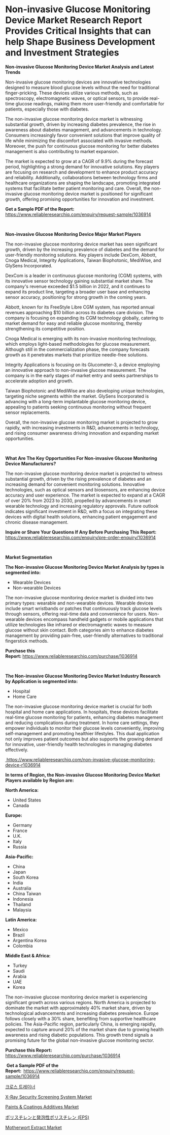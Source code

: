 <p><h1>Non-invasive Glucose Monitoring Device Market Research Report Provides Critical Insights that can help Shape Business Development and Investment Strategies</h1></p><p><strong>Non-invasive Glucose Monitoring Device Market Analysis and Latest Trends</strong></p>
<p><p>Non-invasive glucose monitoring devices are innovative technologies designed to measure blood glucose levels without the need for traditional finger-pricking. These devices utilize various methods, such as spectroscopy, electromagnetic waves, or optical sensors, to provide real-time glucose readings, making them more user-friendly and comfortable for patients, especially those with diabetes.</p><p>The non-invasive glucose monitoring device market is witnessing substantial growth, driven by increasing diabetes prevalence, the rise in awareness about diabetes management, and advancements in technology. Consumers increasingly favor convenient solutions that improve quality of life while minimizing the discomfort associated with invasive methods. Moreover, the push for continuous glucose monitoring for better diabetes management is also contributing to market expansion.</p><p>The market is expected to grow at a CAGR of 9.9% during the forecast period, highlighting a strong demand for innovative solutions. Key players are focusing on research and development to enhance product accuracy and reliability. Additionally, collaborations between technology firms and healthcare organizations are shaping the landscape, promoting integrated systems that facilitate better patient monitoring and care. Overall, the non-invasive glucose monitoring device market is positioned for significant growth, offering promising opportunities for innovation and investment.</p></p>
<p><strong>Get a Sample PDF of the Report:&nbsp;</strong> <a href="https://www.reliableresearchiq.com/enquiry/request-sample/1036914">https://www.reliableresearchiq.com/enquiry/request-sample/1036914</a></p>
<p>&nbsp;</p>
<p><strong>Non-invasive Glucose Monitoring Device Major Market Players</strong></p>
<p><p>The non-invasive glucose monitoring device market has seen significant growth, driven by the increasing prevalence of diabetes and the demand for user-friendly monitoring solutions. Key players include DexCom, Abbott, Cnoga Medical, Integrity Applications, Taiwan Biophotonic, MediWise, and GlySens Incorporated.</p><p>DexCom is a leader in continuous glucose monitoring (CGM) systems, with its innovative sensor technology gaining substantial market share. The company's revenue exceeded $1.5 billion in 2022, and it continues to expand its product line, targeting a broader user base and enhancing sensor accuracy, positioning for strong growth in the coming years.</p><p>Abbott, known for its FreeStyle Libre CGM system, has reported annual revenues approaching $10 billion across its diabetes care division. The company is focusing on expanding its CGM technology globally, catering to market demand for easy and reliable glucose monitoring, thereby strengthening its competitive position.</p><p>Cnoga Medical is emerging with its non-invasive monitoring technology, which employs light-based methodologies for glucose measurement. Although still in the commercialization phase, the company forecasts growth as it penetrates markets that prioritize needle-free solutions.</p><p>Integrity Applications is focusing on its Glucometer-3, a device employing an innovative approach to non-invasive glucose measurement. The company is in the early stages of market entry and seeks partnerships to accelerate adoption and growth.</p><p>Taiwan Biophotonic and MediWise are also developing unique technologies, targeting niche segments within the market. GlySens Incorporated is advancing with a long-term implantable glucose monitoring device, appealing to patients seeking continuous monitoring without frequent sensor replacements.</p><p>Overall, the non-invasive glucose monitoring market is projected to grow rapidly, with increasing investments in R&D, advancements in technology, and rising consumer awareness driving innovation and expanding market opportunities.</p></p>
<p>&nbsp;</p>
<p><strong>What Are The Key Opportunities For Non-invasive Glucose Monitoring Device Manufacturers?</strong></p>
<p><p>The non-invasive glucose monitoring device market is projected to witness substantial growth, driven by the rising prevalence of diabetes and an increasing demand for convenient monitoring solutions. Innovative technologies, such as optical sensors and biosensors, are enhancing device accuracy and user experience. The market is expected to expand at a CAGR of over 20% from 2023 to 2030, propelled by advancements in smart wearable technology and increasing regulatory approvals. Future outlook indicates significant investment in R&D, with a focus on integrating these devices with digital health solutions, enhancing patient engagement and chronic disease management.</p></p>
<p><strong>Inquire or Share Your Questions If Any Before Purchasing This Report:</strong> <a href="https://www.reliableresearchiq.com/enquiry/pre-order-enquiry/1036914">https://www.reliableresearchiq.com/enquiry/pre-order-enquiry/1036914</a></p>
<p>&nbsp;</p>
<p><strong>Market Segmentation</strong></p>
<p><strong>The Non-invasive Glucose Monitoring Device Market Analysis by types is segmented into:</strong></p>
<p><ul><li>Wearable Devices</li><li>Non-wearable Devices</li></ul></p>
<p><p>The non-invasive glucose monitoring device market is divided into two primary types: wearable and non-wearable devices. Wearable devices include smart wristbands or patches that continuously track glucose levels through sensors, offering real-time data and convenience for users. Non-wearable devices encompass handheld gadgets or mobile applications that utilize technologies like infrared or electromagnetic waves to measure glucose without skin contact. Both categories aim to enhance diabetes management by providing pain-free, user-friendly alternatives to traditional fingerstick methods.</p></p>
<p><strong>Purchase this Report:&nbsp;</strong><a href="https://www.reliableresearchiq.com/purchase/1036914">https://www.reliableresearchiq.com/purchase/1036914</a></p>
<p>&nbsp;</p>
<p><strong>The Non-invasive Glucose Monitoring Device Market Industry Research by Application is segmented into:</strong></p>
<p><ul><li>Hospital</li><li>Home Care</li></ul></p>
<p><p>The non-invasive glucose monitoring device market is crucial for both hospital and home care applications. In hospitals, these devices facilitate real-time glucose monitoring for patients, enhancing diabetes management and reducing complications during treatment. In home care settings, they empower individuals to monitor their glucose levels conveniently, improving self-management and promoting healthier lifestyles. This dual application not only improves patient outcomes but also supports the growing demand for innovative, user-friendly health technologies in managing diabetes effectively.</p></p>
<p><a href="https://www.reliableresearchiq.com/non-invasive-glucose-monitoring-device-r1036914">&nbsp;https://www.reliableresearchiq.com/non-invasive-glucose-monitoring-device-r1036914</a></p>
<p><strong>In terms of Region, the Non-invasive Glucose Monitoring Device Market Players available by Region are:</strong></p>
<p>
    <p> <strong> North America: </strong>
        <ul>
            <li>United States</li>
            <li>Canada</li>
        </ul>
        </p> 
    <p> <strong> Europe: </strong>
        <ul>
            <li>Germany</li>
            <li>France</li>
            <li>U.K.</li>
            <li>Italy</li>
            <li>Russia</li>
        </ul>
        </p> 
    <p> <strong> Asia-Pacific: </strong>
        <ul>
            <li>China</li>
            <li>Japan</li>
            <li>South Korea</li>
            <li>India</li>
            <li>Australia</li>
            <li>China Taiwan</li>
            <li>Indonesia</li>
            <li>Thailand</li>
            <li>Malaysia</li>
        </ul>
        </p> 
    <p> <strong> Latin America: </strong>
        <ul>
            <li>Mexico</li>
            <li>Brazil</li>
            <li>Argentina Korea</li>
            <li>Colombia</li>
        </ul>
        </p> 
    <p> <strong> Middle East & Africa: </strong>
        <ul>
            <li>Turkey</li>
            <li>Saudi</li>
            <li>Arabia</li>
            <li>UAE</li>
            <li>Korea</li>
        </ul>
    </p>
    </p>
<p><p>The non-invasive glucose monitoring device market is experiencing significant growth across various regions. North America is projected to dominate the market with approximately 40% market share, driven by technological advancements and increasing diabetes prevalence. Europe follows closely with a 30% share, benefiting from supportive healthcare policies. The Asia-Pacific region, particularly China, is emerging rapidly, expected to capture around 20% of the market share due to growing health awareness and rising diabetic populations. This growth trend signals a promising future for the global non-invasive glucose monitoring sector.</p></p>
<p><strong>Purchase this Report: </strong><a href="https://www.reliableresearchiq.com/purchase/1036914">https://www.reliableresearchiq.com/purchase/1036914</a></p>
<p>&nbsp;<strong>Get a Sample PDF of the Report:&nbsp;&nbsp;</strong><a href="https://www.reliableresearchiq.com/enquiry/request-sample/1036914">https://www.reliableresearchiq.com/enquiry/request-sample/1036914</a></p>
<p><strong></strong></p>
<p><p><a href="https://medium.com/@aodhfincoyle123/cross-trainers-market-%EC%9D%98-%EA%B8%80%EB%A1%9C%EB%B2%8C-%EC%8B%9C%EC%9E%A5-%EA%B0%9C%EC%9A%94%EB%8A%94-%EC%A0%84-%EC%84%B8%EA%B3%84-%EB%B0%8F-%EC%A3%BC%EC%9A%94-%EC%8B%9C%EC%9E%A5%EC%9D%98-%EC%82%B0%EC%97%85%EC%97%90-%EC%98%81%ED%96%A5%EC%9D%84-%EB%AF%B8%EC%B9%98%EB%8A%94-%EC%A3%BC%EC%9A%94-%ED%8A%B8%EB%A0%8C%EB%93%9C%EC%97%90-%EB%8C%80%ED%95%9C-%EB%8F%85%ED%8A%B9%ED%95%9C-%EA%B4%80%EC%A0%90%EC%9D%84-%EC%A0%9C%EA%B3%B5%ED%95%A9%EB%8B%88%EB%8B%A4-5fb58da6d348">크로스 트레이너</a></p><p><a href="https://medium.com/@cloydrenner_30555/the-global-x-ray-security-screening-system-market-is-projected-to-experience-an-annual-growth-778f10377651">X-Ray Security Screening System Market</a></p><p><a href="https://medium.com/@reynaldashw2xy/the-paints-coatings-additives-market-report-analyzes-important-operational-and-performance-data-af683c8b2a4e">Paints & Coatings Additives Market</a></p><p><a href="https://medium.com/@thfd65d/polystyrene-and-expandable-polystyrene-eps-bb324d6210d7">ポリスチレンと発泡性ポリスチレン (EPS)</a></p><p><a href="https://issuu.com/reportprime-2/docs/motherwort-extract-market-size-2030_67af024496fcc7">Motherwort Extract Market</a></p></p>